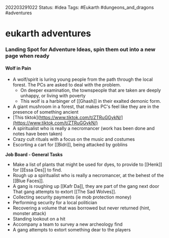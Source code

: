 202203291022
Status: #idea
Tags: #Eukarth #dungeons_and_dragons #adventures

# eukarth adventures
### Landing Spot for Adventure Ideas, spin them out into a new page when ready
#### Wolf in Pain
- A wolf/spirit is luring young people from the path through the local forest. The PCs are asked to deal with the problem.
	- On deeper examination, the townspeople that are taken are deeply unhappy, or living with poverty
	- This wolf is a harbinger of [[Ghash]] in their exalted demonic form. 
- A giant mushroom in a forest, that makes PC's feel like they are in the presence of something ancient
- [This tiktok](https://www.tiktok.com/t/ZTRuGGykN/](https://www.tiktok.com/t/ZTRuGGykN/)
- A spiritualist who is really a necromancer (work has been done and notes have been taken)
- Crazy cult rituals with a focus on the music and costumes
- Escorting a cart for [[Bidri]], being attacked by goblins

**Job Board - General Tasks**
- Make a list of plants that might be used for dyes, to provide to [[Henk]] for [[Essa Des]] to find.
- Rough up a spiritualist who is really a necromancer, at the behest of the [[Blue Faces]].
 - A gang is roughing up [[Kafr Da]], they are part of the gang next door  
That gang attempts to extort [[The Sad Wolves]].
- Collecting security payments (ie mob protection money)
- Performing security for a local politician  
- Recovering a volume that was borrowed but never returned (hint, monster attack)  
- Standing lookout on a hit
- Accompany a team to survey a new archeology find
- A gang attempts to extort something dear to the players
